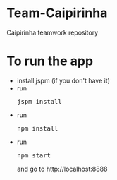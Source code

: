 # Team-Caipirinha
Caipirinha teamwork repository

# To run the app
 - install jspm (if you don't have it)
 - run <pre>jspm install</pre>
 - run <pre>npm install</pre>
 - run <pre>npm start</pre> and go to http://localhost:8888
